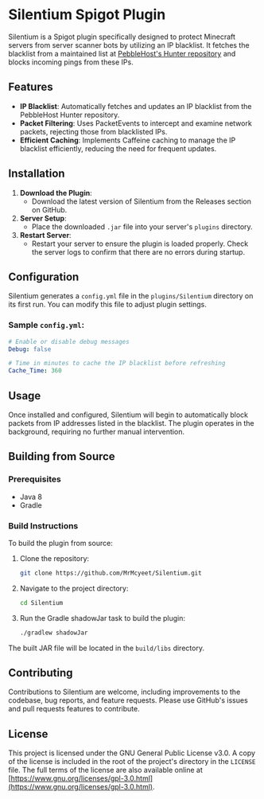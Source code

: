 # Silentium Spigot Plugin

Silentium is a Spigot plugin specifically designed to protect Minecraft servers from server scanner bots by utilizing an IP blacklist. It fetches the blacklist from a maintained list at [PebbleHost's Hunter repository](https://github.com/pebblehost/hunter) and blocks incoming pings from these IPs.

## Features

- **IP Blacklist**: Automatically fetches and updates an IP blacklist from the PebbleHost Hunter repository.
- **Packet Filtering**: Uses PacketEvents to intercept and examine network packets, rejecting those from blacklisted IPs.
- **Efficient Caching**: Implements Caffeine caching to manage the IP blacklist efficiently, reducing the need for frequent updates.

## Installation

1. **Download the Plugin**:
   - Download the latest version of Silentium from the Releases section on GitHub.
2. **Server Setup**:
   - Place the downloaded ```.jar``` file into your server's ```plugins``` directory.
3. **Restart Server**:
   - Restart your server to ensure the plugin is loaded properly. Check the server logs to confirm that there are no errors during startup.

## Configuration

Silentium generates a ```config.yml``` file in the ```plugins/Silentium``` directory on its first run. You can modify this file to adjust plugin settings.

### Sample ```config.yml```:

```yaml
# Enable or disable debug messages
Debug: false

# Time in minutes to cache the IP blacklist before refreshing
Cache_Time: 360
```

## Usage

Once installed and configured, Silentium will begin to automatically block packets from IP addresses listed in the blacklist. The plugin operates in the background, requiring no further manual intervention.

## Building from Source

### Prerequisites

- Java 8
- Gradle

### Build Instructions

To build the plugin from source:

1. Clone the repository:
   ```bash
   git clone https://github.com/MrMcyeet/Silentium.git
   ```
2. Navigate to the project directory:
   ```bash
   cd Silentium
   ```
3. Run the Gradle shadowJar task to build the plugin:
   ```bash
   ./gradlew shadowJar
   ```

The built JAR file will be located in the ```build/libs``` directory.

## Contributing

Contributions to Silentium are welcome, including improvements to the codebase, bug reports, and feature requests. Please use GitHub's issues and pull requests features to contribute.

## License

This project is licensed under the GNU General Public License v3.0. A copy of the license is included in the root of the project's directory in the ```LICENSE``` file. The full terms of the license are also available online at [https://www.gnu.org/licenses/gpl-3.0.html](https://www.gnu.org/licenses/gpl-3.0.html).
